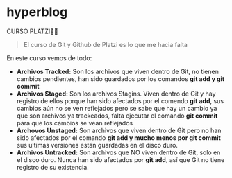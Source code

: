 # hyperblog
CURSO PLATZI👩‍💻
> El curso de Git y Github de Platzi es lo que me hacia falta

En este curso vemos de todo:
- **Archivos Tracked:** Son los archivos que viven dentro de Git, no tienen cambios pendientes, han sido guardados por los comandos **git add y git commit**
- **Archivos Staged:** Son los archivos Stagins. Viven dentro de Git y hay registro de ellos porque han sido afectados por el comendo **git add**, sus cambios aún no se ven reflejados pero se sabe que hay un cambio ya que son archivos ya trackeados, falta ejecutar el comando **git commit** para que los cambios se vean reflejados
- **Archovos Unstaged:** Son archivos que viven dentro de Git pero no han sido afectados por el comando **git add y mucho menos por git commit** sus ultimas versiones están guardadas en el disco duro.
- **Archivos Untracked:** Son archivos que NO viven dentro de Git, solo en el disco duro. Nunca han sido afectados por **git add**, así  que Git no tiene registro de su existencia.